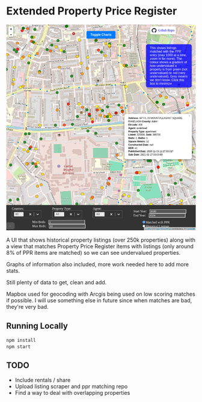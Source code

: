 # Extended Property Price Register

<img src="/assets/screenshot.png" alt="screenshot"/>

A UI that shows historical property listings (over 250k properties) along with a view that matches Property Price Register items with listings (only around 8% of PPR items are matched) so we can see undervalued properties.

Graphs of information also included, more work needed here to add more stats.

Still plenty of data to get, clean and add.

Mapbox used for geocoding with Arcgis being used on low scoring matches if possible. I will use something else in future since when matches are bad, they're very bad.

## Running Locally

```bash
npm install
npm start
```

## TODO
 * Include rentals / share
 * Upload listing scraper and ppr matching repo
 * Find a way to deal with overlapping properties
